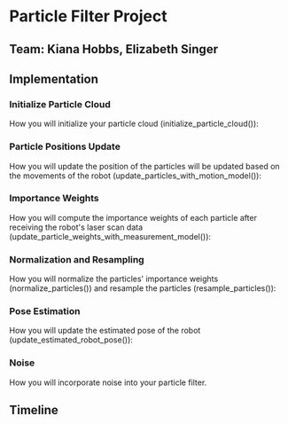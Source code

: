 # Particle Filter Project
## Team: Kiana Hobbs, Elizabeth Singer
## Implementation
### Initialize Particle Cloud
How you will initialize your particle cloud (initialize_particle_cloud()):
</br>

### Particle Positions Update
How you will update the position of the particles will be updated based on the movements of the robot (update_particles_with_motion_model()):
</br>

### Importance Weights
How you will compute the importance weights of each particle after receiving the robot's laser scan data (update_particle_weights_with_measurement_model()):
</br>

### Normalization and Resampling
How you will normalize the particles' importance weights (normalize_particles()) and resample the particles (resample_particles()):
</br>

### Pose Estimation
How you will update the estimated pose of the robot (update_estimated_robot_pose()):

### Noise
How you will incorporate noise into your particle filter.

## Timeline